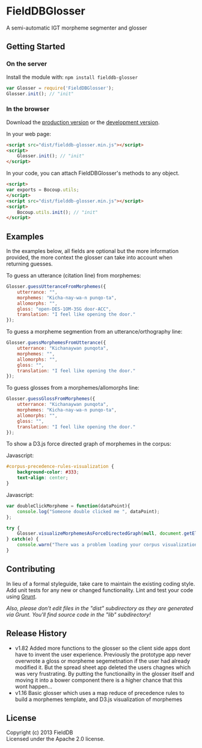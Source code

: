 # FieldDBGlosser

A semi-automatic IGT morpheme segmenter and glosser

## Getting Started
### On the server
Install the module with: `npm install fielddb-glosser`

```javascript
var Glosser = require('FieldDBGlosser');
Glosser.init(); // "init"
```

### In the browser
Download the [production version][min] or the [development version][max].

[min]: https://raw.github.com/OpenSourceFieldlinguistics/FieldDBGlosser/master/dist/fielddb-glosser.min.js
[max]: https://raw.github.com/OpenSourceFieldlinguistics/FieldDBGlosser/master/dist/fielddb-glosser.js

In your web page:

```html
<script src="dist/fielddb-glosser.min.js"></script>
<script>
	Glosser.init(); // "init"
</script>
```

In your code, you can attach FieldDBGlosser's methods to any object.

```html
<script>
var exports = Bocoup.utils;
</script>
<script src="dist/fielddb-glosser.min.js"></script>
<script>
	Bocoup.utils.init(); // "init"
</script>
```


## Examples

In the examples below, all fields are optional but the more information provided, the more context the glosser can take into account when returning guesses.


To guess an utterance (citation line) from morphemes:

```javascript
Glosser.guessUtteranceFromMorphemes({
	utterrance: "",
	morphemes: "Kicha-nay-wa-n punqo-ta",
	allomorphs: "",
	gloss: "open-DES-1OM-3SG door-ACC", 
	translation: "I feel like opening the door."
});
```


To guess a morpheme segmention from an utterance/orthography line:

```javascript
Glosser.guessMorphemesFromUtterance({
	utterrance: "Kichanaywan punqota",
	morphemes: "",
	allomorphs: "",
	gloss: "", 
	translation: "I feel like opening the door."
});
```


To guess glosses from a morphemes/allomorphs line:

```javascript
Glosser.guessGlossFromMorphemes({
	utterrance: "Kichanaywan punqota",
	morphemes: "Kicha-nay-wa-n punqo-ta",
	allomorphs: "",
	gloss: "", 
	translation: "I feel like opening the door."
});
```

To show a D3.js force directed graph of morphemes in the corpus:

Javascript:

```css
#corpus-precedence-rules-visualization {
	background-color: #333;
	text-align: center;
}

```

Javascript:

```javascript
var doubleClickMorpheme = function(dataPoint){
	console.log("Someone double clicked me ", dataPoint);
};

try {
	Glosser.visualizeMorphemesAsForceDirectedGraph(null, document.getElementById("corpus-precedence-rules-visualization"), "https://example.com/yourdburl", doubleClickMorpheme);
} catch(e) {
	console.warn("There was a problem loading your corpus visualization.");
}
```


## Contributing
In lieu of a formal styleguide, take care to maintain the existing coding style. Add unit tests for any new or changed functionality. Lint and test your code using [Grunt](http://gruntjs.com/).

_Also, please don't edit files in the "dist" subdirectory as they are generated via Grunt. You'll find source code in the "lib" subdirectory!_

## Release History

* v1.82 Added more functions to the glosser so the client side apps dont have to invent the user experience. Previously the prototype app never overwrote a gloss or morpheme segemetnation if the user had already modified it. But the spread sheet app deleted the users chagnes which was very frustrating. By putting the functionailty in the glosser itself and moving it into a bower component there is a higher chance that this wont happen...
* v1.16 Basic glosser which uses a map reduce of precedence rules to build a morphemes template, and D3.js visualization of morphemes

## License
Copyright (c) 2013 FieldDB  
Licensed under the Apache 2.0 license.
